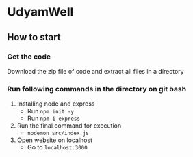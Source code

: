 # UdyamWell
## How to start
### Get the code
Download the zip file of code and extract all files in a directory
### Run following commands in the directory on git bash
1. Installing node and express
   - Run `npm init -y`
   - Run `npm i express`
2. Run the final command for execution
   - `nodemon src/index.js`
3. Open website on localhost
   - Go to `localhost:3000`

